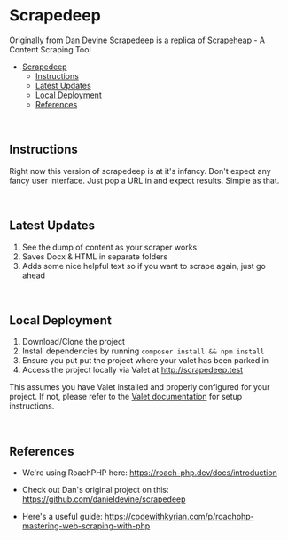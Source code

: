 # Scrapedeep

Originally from [Dan Devine](https://github.com/danieldevine) Scrapedeep is a replica of [Scrapeheap](https://github.com/danieldevine/scrapeheap) - A Content Scraping Tool

- [Scrapedeep](#scrapedeep)
  - [Instructions](#instructions)
  - [Latest Updates](#latest-updates)
  - [Local Deployment](#local-deployment)
  - [References](#references)

&nbsp;

## Instructions

Right now this version of scrapedeep is at it's infancy. Don't expect any fancy user interface. Just pop a URL in and expect results. Simple as that.

&nbsp;

## Latest Updates

1. See the dump of content as your scraper works
2. Saves Docx & HTML in separate folders
3. Adds some nice helpful text so if you want to scrape again, just go ahead

&nbsp;

## Local Deployment

1. Download/Clone the project
2. Install dependencies by running `composer install && npm install`
3. Ensure you put put the project where your valet has been parked in
4. Access the project locally via Valet at http://scrapedeep.test

This assumes you have Valet installed and properly configured for your project. If not, please refer to the [Valet documentation](https://laravel.com/docs/10.x/valet) for setup instructions.

&nbsp;

## References

- We're using RoachPHP here: https://roach-php.dev/docs/introduction

- Check out Dan's original project on this: https://github.com/danieldevine/scrapedeep

- Here's a useful guide: https://codewithkyrian.com/p/roachphp-mastering-web-scraping-with-php